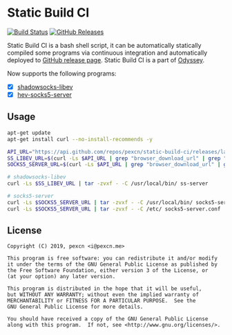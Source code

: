 # Static Build CI

[![Build Status](https://travis-ci.org/pexcn/static-build-ci.svg?branch=master)](https://travis-ci.org/pexcn/static-build-ci)
[![GitHub Releases](https://img.shields.io/github/downloads/pexcn/static-build-ci/total.svg)](https://github.com/pexcn/static-build-ci/releases)

Static Build CI is a bash shell script, it can be automatically statically compiled some programs via continuous integration and automatically deployed to [GitHub release page](https://github.com/pexcn/static-build-ci/releases). Static Build CI is a part of [Odyssey](https://github.com/pexcn/Odyssey).

Now supports the following programs:

- [x] [shadowsocks-libev](https://github.com/shadowsocks/shadowsocks-libev)
- [x] [hev-socks5-server](https://github.com/heiher/hev-socks5-server)

## Usage

```bash
apt-get update
apt-get install curl --no-install-recommends -y

API_URL="https://api.github.com/repos/pexcn/static-build-ci/releases/latest"
SS_LIBEV_URL=$(curl -Ls $API_URL | grep "browser_download_url" | grep "shadowsocks-libev" | grep "linux" | grep "x86_64" | cut -d '"' -f 4)
SOCKS5_SERVER_URL=$(curl -Ls $API_URL | grep "browser_download_url" | grep "socks5-server" | grep "linux" | grep "x86_64" | cut -d '"' -f 4)

# shadowsocks-libev
curl -Ls $SS_LIBEV_URL | tar -zvxf - -C /usr/local/bin/ ss-server

# socks5-server
curl -Ls $SOCKS5_SERVER_URL | tar -zvxf - -C /usr/local/bin/ socks5-server
curl -Ls $SOCKS5_SERVER_URL | tar -zvxf - -C /etc/ socks5-server.conf
```

## License

```
Copyright (C) 2019, pexcn <i@pexcn.me>

This program is free software: you can redistribute it and/or modify
it under the terms of the GNU General Public License as published by
the Free Software Foundation, either version 3 of the License, or
(at your option) any later version.

This program is distributed in the hope that it will be useful,
but WITHOUT ANY WARRANTY; without even the implied warranty of
MERCHANTABILITY or FITNESS FOR A PARTICULAR PURPOSE.  See the
GNU General Public License for more details.

You should have received a copy of the GNU General Public License
along with this program.  If not, see <http://www.gnu.org/licenses/>.
```
